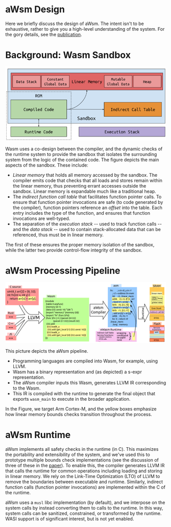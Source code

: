 # aWsm Design

Here we briefly discuss the design of aWsm.
The intent isn't to be exhaustive, rather to give you a high-level understanding of the system.
For the gory details, see the [publication](https://www2.seas.gwu.edu/~gparmer/publications/emsoft20wasm.pdf).

# Background: Wasm Sandbox

![The layout of a Wasm sandbox.](layout.png)

Wasm uses a co-design between the compiler, and the dynamic checks of the runtime system to provide the sandbox that isolates the surrounding system from the logic of the contained code.
The figure depicts the main aspects of the sandbox.
These include:

- *Linear memory* that holds all memory accessed by the sandbox.
	The compiler emits code that checks that all loads and stores remain within the linear memory, thus preventing errant accesses outside the sandbox.
	Linear memory is expandable much like a traditional heap.
- The *indirect function call table* that facilitates function pointer calls.
	To ensure that function pointer invocations are safe (to code generated by the compiler), function pointers reference an *offset* into the table.
	Each entry includes the type of the function, and ensures that function invocations are well-typed.
- The separation of the *execution stack* -- used to track function calls -- and the *data stack* -- used to contain stack-allocated data that can be referenced, thus must be in linear memory.

The first of these ensures the proper memory isolation of the sandbox, while the latter two provide control-flow integrity of the sandbox.

# aWsm Processing Pipeline

![The lifecycle of the aWsm compiler as applied to the embedded Wasm (Arm Cortex-M) runtime.](overview.png)

This picture depicts the aWsm pipeline.

- Programming languages are compiled into Wasm, for example, using LLVM.
- Wasm has a binary representation and (as depicted) a s-expr representation.
- The aWsm compiler inputs this Wasm, generates LLVM IR corresponding to the Wasm.
- This IR is compiled with the runtime to generate the final object that exports `wasm_main` to execute in the broader application.

In the Figure, we target Arm Cortex-M, and the yellow boxes emphasize how linear memory bounds checks transition throughout the process.

# aWsm Runtime

aWsm implements all safety checks in the runtime (in C).
This maximizes the portability and extensibility of the system, and we've used this to prototype multiple bounds check implementations (see the discussion of three of these in the [paper](https://www2.seas.gwu.edu/~gparmer/publications/emsoft20wasm.pdf)).
To enable this, the compiler generates LLVM IR that calls the runtime for common operations including loading and storing in linear memory.
We rely on the Link-Time Optimization (LTO) of LLVM to remove the boundaries between executable and runtime.
Similarly, indirect function calls (function pointer invocations) are implemented within the C of the runtime.

aWsm uses a `musl` libc implementation (by default), and we interpose on the system calls by instead converting them to calls to the runtime.
In this way, system calls can be sanitized, constrained, or transformed by the runtime.
WASI support is of significant interest, but is not yet enabled.
